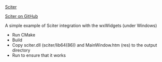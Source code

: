 [Sciter](https://sciter.com/)

[Sciter on GitHub](https://github.com/c-smile/sciter-sdk)

A simple example of Sciter integration with the wxWidgets (under Windows)

- Run CMake
- Build
- Copy sciter.dll (sciter/lib64(86)) and MainWindow.htm (res) to the output directory
- Run to ensure that it works